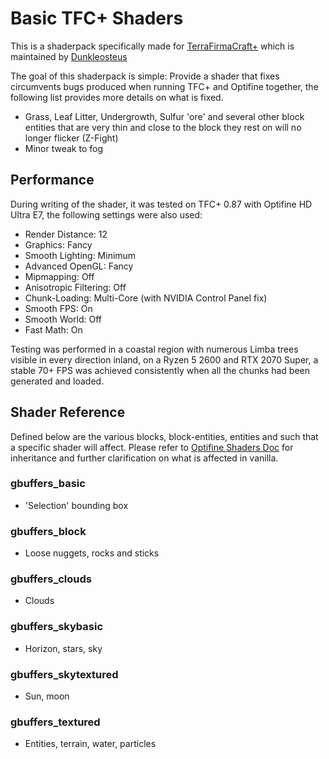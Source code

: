 # Basic TFC+ Shaders
This is a shaderpack specifically made for [TerraFirmaCraft+](https://www.curseforge.com/minecraft/mc-mods/terrafirmacraftplus) which is maintained by [Dunkleosteus](https://www.youtube.com/channel/UCq-j5IqnPTeBy4A4ezhY0SQ)

The goal of this shaderpack is simple: Provide a shader that fixes circumvents bugs produced when running TFC+ and Optifine together, the following  list provides more details on what is fixed.

- Grass, Leaf Litter, Undergrowth, Sulfur 'ore' and several other block entities that are very thin and close to the block they rest on will no longer flicker (Z-Fight)
- Minor tweak to fog

## Performance
During writing of the shader, it was tested on TFC+ 0.87 with Optifine HD Ultra E7, the following settings were also used:
- Render Distance: 12
- Graphics: Fancy
- Smooth Lighting: Minimum
- Advanced OpenGL: Fancy
- Mipmapping: Off
- Anisotropic Filtering: Off
- Chunk-Loading: Multi-Core (with NVIDIA Control Panel fix)
- Smooth FPS: On
- Smooth World: Off
- Fast Math: On

Testing was performed in a coastal region with numerous Limba trees visible in every direction inland, on a Ryzen 5 2600 and RTX 2070 Super, a stable 70+ FPS was achieved consistently when all the chunks had been generated and loaded.

## Shader Reference
Defined below are the various blocks, block-entities, entities and such that a specific shader will affect.
Please refer to [Optifine Shaders Doc](https://github.com/sp614x/optifine/blob/master/OptiFineDoc/doc/shaders.txt) for inheritance and further clarification on what is affected in vanilla.

### gbuffers_basic
- 'Selection' bounding box

### gbuffers_block
- Loose nuggets, rocks and sticks

### gbuffers_clouds
- Clouds

### gbuffers_skybasic
- Horizon, stars, sky

### gbuffers_skytextured
- Sun, moon

### gbuffers_textured
- Entities, terrain, water, particles
